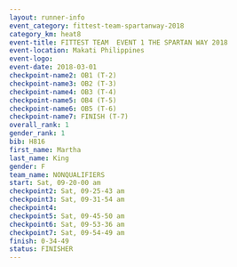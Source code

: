```yaml
---
layout: runner-info 
event_category: fittest-team-spartanway-2018 
category_km: heat8 
event-title: FITTEST TEAM  EVENT 1 THE SPARTAN WAY 2018 
event-location: Makati Philippines 
event-logo: 
event-date: 2018-03-01 
checkpoint-name2: OB1 (T-2) 
checkpoint-name3: OB2 (T-3) 
checkpoint-name4: OB3 (T-4) 
checkpoint-name5: OB4 (T-5) 
checkpoint-name6: OB5 (T-6) 
checkpoint-name7: FINISH (T-7) 
overall_rank: 1
gender_rank: 1
bib: H816
first_name: Martha
last_name: King
gender: F
team_name: NONQUALIFIERS
start: Sat, 09-20-00 am
checkpoint2: Sat, 09-25-43 am
checkpoint3: Sat, 09-31-54 am
checkpoint4: 
checkpoint5: Sat, 09-45-50 am
checkpoint6: Sat, 09-53-36 am
checkpoint7: Sat, 09-54-49 am
finish: 0-34-49
status: FINISHER
---
```

